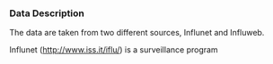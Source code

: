 ### Data Description
The data are taken from two different sources, Influnet and Influweb.

Influnet (http://www.iss.it/iflu/) is a surveillance program
